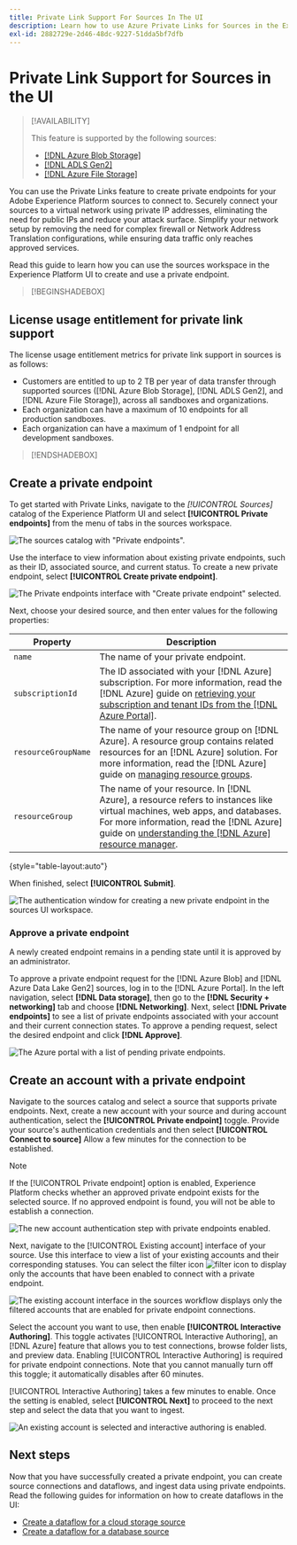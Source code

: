 ```yaml
---
title: Private Link Support For Sources In The UI
description: Learn how to use Azure Private Links for Sources in the Experience Platform UI.
exl-id: 2882729e-2d46-48dc-9227-51dda5bf7dfb
---
```

# Private Link Support for Sources in the UI

>[!AVAILABILITY]
>
>This feature is supported by the following sources:
>
>* [[!DNL Azure Blob Storage]](../../connectors/cloud-storage/blob.md)
>* [[!DNL ADLS Gen2]](../../connectors/cloud-storage/adls-gen2.md)
>* [[!DNL Azure File Storage]](../../connectors/cloud-storage/azure-file-storage.md)

You can use the Private Links feature to create private endpoints for your Adobe Experience Platform sources to connect to. Securely connect your sources to  a virtual network using private IP addresses, eliminating the need for public IPs and reduce your attack surface. Simplify your network setup by removing the need for complex firewall or Network Address Translation configurations, while ensuring data traffic only reaches approved services.

Read this guide to learn how you can use the sources workspace in the Experience Platform UI to create and use a private endpoint.

>[!BEGINSHADEBOX]

## License usage entitlement for private link support

The license usage entitlement metrics for private link support in sources is as follows:

* Customers are entitled to up to 2 TB per year of data transfer through supported sources ([!DNL Azure Blob Storage], [!DNL ADLS Gen2], and [!DNL Azure File Storage]), across all sandboxes and organizations.
* Each organization can have a maximum of 10 endpoints for all production sandboxes.
* Each organization can have a maximum of 1 endpoint for all development sandboxes.

>[!ENDSHADEBOX]

## Create a private endpoint

To get started with Private Links, navigate to the *[!UICONTROL Sources]* catalog of the Experience Platform UI and select **[!UICONTROL Private endpoints]** from the menu of tabs in the sources workspace.

![The sources catalog with "Private endpoints".](../../images/tutorials/private-links/catalog.png)

Use the interface to view information about existing private endpoints, such as their ID, associated source, and current status. To create a new private endpoint, select **[!UICONTROL Create private endpoint]**.

![The Private endpoints interface with "Create private endpoint" selected.](../../images/tutorials/private-links/private-endpoints.png)

Next, choose your desired source, and then enter values for the following properties:

| Property | Description |
| --- | --- |
| `name` | The name of your private endpoint. |
| `subscriptionId` | The ID associated with your [!DNL Azure] subscription. For more information, read the [!DNL Azure] guide on [retrieving your subscription and tenant IDs from the [!DNL Azure Portal]](https://learn.microsoft.com/en-us/azure/azure-portal/get-subscription-tenant-id). |
| `resourceGroupName` | The name of your resource group on [!DNL Azure]. A resource group contains related resources for an [!DNL Azure] solution. For more information, read the [!DNL Azure] guide on [managing resource groups](https://learn.microsoft.com/en-us/azure/azure-resource-manager/management/manage-resource-groups-portal). | 
| `resourceGroup` | The name of your resource. In [!DNL Azure], a resource refers to instances like virtual machines, web apps, and databases. For more information, read the [!DNL Azure] guide on [understanding the [!DNL Azure] resource manager](https://learn.microsoft.com/en-us/azure/azure-resource-manager/management/overview). |

{style="table-layout:auto"}

When finished, select **[!UICONTROL Submit]**.

![The authentication window for creating a new private endpoint in the sources UI workspace.](../../images/tutorials/private-links/create-private-endpoint.png)

### Approve a private endpoint

A newly created endpoint remains in a pending state until it is approved by an administrator.

To approve a private endpoint request for the [!DNL Azure Blob] and [!DNL Azure Data Lake Gen2] sources, log in to the [!DNL Azure Portal]. In the left navigation, select **[!DNL Data storage]**, then go to the **[!DNL Security + networking]** tab and choose **[!DNL Networking]**. Next, select **[!DNL Private endpoints]** to see a list of private endpoints associated with your account and their current connection states. To approve a pending request, select the desired endpoint and click **[!DNL Approve]**.

![The Azure portal with a list of pending private endpoints.](../../images/tutorials/private-links/azure.png)

## Create an account with a private endpoint

Navigate to the sources catalog and select a source that supports private endpoints. Next, create a new account with your source and during account authentication, select the **[!UICONTROL Private endpoint]** toggle. Provide your source's authentication credentials and then select **[!UICONTROL Connect to source]** Allow a few minutes for the connection to be established.

>[!NOTE]
>
>If the [!UICONTROL Private endpoint] option is enabled, Experience Platform checks whether an approved private endpoint exists for the selected source. If no approved endpoint is found, you will not be able to establish a connection.

![The new account authentication step with private endpoints enabled.](../../images/tutorials/private-links/new-account.png)

Next, navigate to the [!UICONTROL Existing account] interface of your source. Use this interface to view a list of your existing accounts and their corresponding statuses. You can select the filter icon ![filter icon](../../../images/icons/filter.png) to display only the accounts that have been enabled to connect with a private endpoint.

![The existing account interface in the sources workflow displays only the filtered accounts that are enabled for private endpoint connections.](../../images/tutorials/private-links/existing-private-endpoints.png)

Select the account you want to use, then enable **[!UICONTROL Interactive Authoring]**. This toggle activates [!UICONTROL Interactive Authoring], an [!DNL Azure] feature that allows you to test connections, browse folder lists, and preview data. Enabling [!UICONTROL Interactive Authoring] is required for private endpoint connections. Note that you cannot manually turn off this toggle; it automatically disables after 60 minutes.

[!UICONTROL Interactive Authoring] takes a few minutes to enable. Once the setting is enabled, select **[!UICONTROL Next]** to proceed to the next step and select the data that you want to ingest.

![An existing account is selected and interactive authoring is enabled.](../../images/tutorials/private-links/interactive-authoring.png)

## Next steps

Now that you have successfully created a private endpoint, you can create source connections and dataflows, and ingest data using private endpoints. Read the following guides for information on how to create dataflows in the UI:

* [Create a dataflow for a cloud storage source](../ui/dataflow/batch/cloud-storage.md)
* [Create a dataflow for a database source](../ui/dataflow/databases.md)
